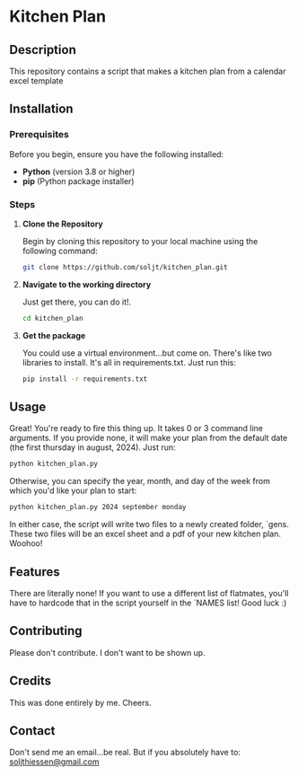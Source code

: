# Kitchen Plan

## Description

This repository contains a script that makes a kitchen plan from a calendar excel template

## Installation

### Prerequisites

Before you begin, ensure you have the following installed:

- **Python** (version 3.8 or higher)
- **pip** (Python package installer)

### Steps

1. **Clone the Repository**  

   Begin by cloning this repository to your local machine using the following command:

   ```bash
   git clone https://github.com/soljt/kitchen_plan.git

2. **Navigate to the working directory**

    Just get there, you can do it!.

    ```bash
    cd kitchen_plan

3. **Get the package**

    You could use a virtual environment...but come on. There's like two libraries to install. It's all in requirements.txt. Just run this:

    ```bash
    pip install -r requirements.txt

## Usage

Great! You're ready to fire this thing up. It takes 0 or 3 command line arguments. If you provide none, it will make your plan from the default date (the first thursday in august, 2024). Just run:

```bash
python kitchen_plan.py 
```

Otherwise, you can specify the year, month, and day of the week from which you'd like your plan to start:

```bash
python kitchen_plan.py 2024 september monday
```

In either case, the script will write two files to a newly created folder, `gens. These two files will be an excel sheet and a pdf of your new kitchen plan. Woohoo!

## Features

There are literally none! If you want to use a different list of flatmates, you'll have to hardcode that in the script yourself in the `NAMES list! Good luck :)

## Contributing

Please don't contribute. I don't want to be shown up.

## Credits

This was done entirely by me. Cheers.

## Contact

Don't send me an email...be real. But if you absolutely have to: soljthiessen@gmail.com
